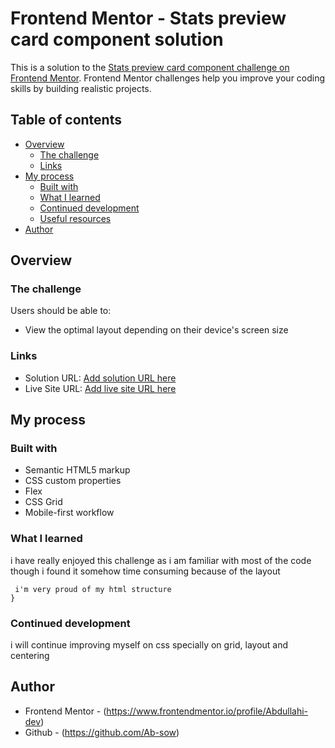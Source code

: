 # Frontend Mentor - Stats preview card component solution

This is a solution to the [Stats preview card component challenge on Frontend Mentor](https://www.frontendmentor.io/challenges/stats-preview-card-component-8JqbgoU62). Frontend Mentor challenges help you improve your coding skills by building realistic projects. 

## Table of contents

- [Overview](#overview)
  - [The challenge](#the-challenge)
  - [Links](#links)
- [My process](#my-process)
  - [Built with](#built-with)
  - [What I learned](#what-i-learned)
  - [Continued development](#continued-development)
  - [Useful resources](#useful-resources)
- [Author](#author)


## Overview

### The challenge

Users should be able to:

- View the optimal layout depending on their device's screen size



### Links

- Solution URL: [Add solution URL here](https://your-solution-url.com)
- Live Site URL: [Add live site URL here](https://your-live-site-url.com)

## My process

### Built with

- Semantic HTML5 markup
- CSS custom properties
- Flex
- CSS Grid
- Mobile-first workflow


### What I learned

i have really enjoyed this challenge as i am familiar with most of the code though i found it somehow time consuming because of the layout 


```hmtl
 i'm very proud of my html structure 
}
```



### Continued development

i will continue improving myself on css specially on grid, layout and centering



## Author

- Frontend Mentor - (https://www.frontendmentor.io/profile/Abdullahi-dev)
- Github - (https://github.com/Ab-sow)


